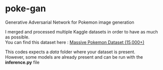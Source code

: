 # poke-gan
 Generative Adversarial Network for Pokemon image generation
 
 I merged and processed multiple Kaggle datasets in order to have as much as possible.  
 You can find this dataset here : [Massive Pokemon Dataset (15,000+)](https://www.kaggle.com/datasets/thomassirvent/all-pokemon)  
 
 This codes expects a *data* folder where your dataset is present.  
 However, some models are already present and can be run with the **inference.py** file
